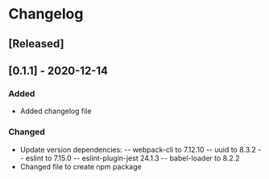 # Changelog

## [Released]

## [0.1.1] - 2020-12-14

### Added

- Added changelog file

### Changed
- Update version dependencies:
-- webpack-cli to 7.12.10
-- uuid to 8.3.2
-- eslint to 7.15.0
-- eslint-plugin-jest 24.1.3
-- babel-loader to 8.2.2
- Changed file to create npm package
